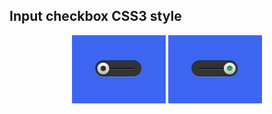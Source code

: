 ## Input checkbox CSS3 style

<p align="center">
  <img src="https://github.com/tommios/CSS_Tips-Tricks/blob/master/InputCheckboxCSS3style/img_01.JPG" width="150" alt="Demo" />
  <img src="https://github.com/tommios/CSS_Tips-Tricks/blob/master/InputCheckboxCSS3style/img_02.JPG" width="150" alt="Demo" />
</p>
